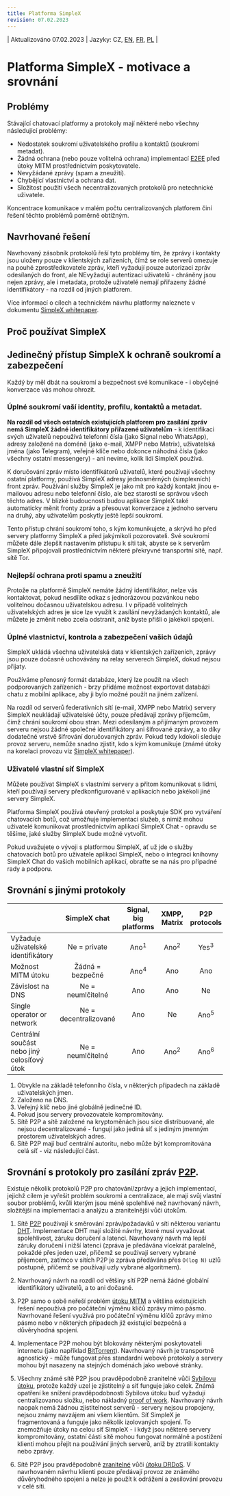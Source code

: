 ```yaml
---
title: Platforma SimpleX
revision: 07.02.2023
---
```

| Aktualizováno 07.02.2023 | Jazyky: CZ, [EN](/docs/SIMPLEX.md), [FR](/docs/lang/fr/SIMPLEX.md), [PL](/docs/lang/pl/SIMPLEX.md) |

# Platforma SimpleX - motivace a srovnání

## Problémy

Stávající chatovací platformy a protokoly mají některé nebo všechny následující problémy:

- Nedostatek soukromí uživatelského profilu a kontaktů (soukromí metadat).
- Žádná ochrana (nebo pouze volitelná ochrana) implementací [E2EE][1] před útoky MITM prostřednictvím poskytovatele.
- Nevyžádané zprávy (spam a zneužití).
- Chybějící vlastnictví a ochrana dat.
- Složitost použití všech necentralizovaných protokolů pro netechnické uživatele.

Koncentrace komunikace v malém počtu centralizovaných platforem činí řešení těchto problémů poměrně obtížným.

## Navrhované řešení

Navrhovaný zásobník protokolů řeší tyto problémy tím, že zprávy i kontakty jsou uloženy pouze v klientských zařízeních, čímž se role serverů omezuje na pouhé zprostředkovatele zpráv, kteří vyžadují pouze autorizaci zpráv odesílaných do front, ale NEvyžadují autentizaci uživatelů - chráněny jsou nejen zprávy, ale i metadata, protože uživatelé nemají přiřazeny žádné identifikátory - na rozdíl od jiných platforem.

Více informací o cílech a technickém návrhu platformy naleznete v dokumentu [SimpleX whitepaper](https://github.com/simplex-chat/simplexmq/blob/master/protocol/overview-tjr.md).

## Proč používat SimpleX

## Jedinečný přístup SimpleX k ochraně soukromí a zabezpečení

Každý by měl dbát na soukromí a bezpečnost své komunikace - i obyčejné konverzace vás mohou ohrozit.

### Úplné soukromí vaší identity, profilu, kontaktů a metadat.

**Na rozdíl od všech ostatních existujících platforem pro zasílání zpráv nemá SimpleX žádné identifikátory přiřazené uživatelům** - k identifikaci svých uživatelů nepoužívá telefonní čísla (jako Signal nebo WhatsApp), adresy založené na doméně (jako e-mail, XMPP nebo Matrix), uživatelská jména (jako Telegram), veřejné klíče nebo dokonce náhodná čísla (jako všechny ostatní messengery) - ani nevíme, kolik lidí SimpleX používá.

K doručování zpráv místo identifikátorů uživatelů, které používají všechny ostatní platformy, používá SimpleX adresy jednosměrných (simplexních) front zpráv. Používání služby SimpleX je jako mít pro každý kontakt jinou e-mailovou adresu nebo telefonní číslo, ale bez starostí se správou všech těchto adres. V blízké budoucnosti budou aplikace SimpleX také automaticky měnit fronty zpráv a přesouvat konverzace z jednoho serveru na druhý, aby uživatelům poskytly ještě lepší soukromí.

Tento přístup chrání soukromí toho, s kým komunikujete, a skrývá ho před servery platformy SimpleX a před jakýmikoli pozorovateli. Své soukromí můžete dále zlepšit nastavením přístupu k síti tak, abyste se k serverům SimpleX připojovali prostřednictvím některé překryvné transportní sítě, např. sítě Tor.

### Nejlepší ochrana proti spamu a zneužití

Protože na platformě SimpleX nemáte žádný identifikátor, nelze vás kontaktovat, pokud nesdílíte odkaz s jednorázovou pozvánkou nebo volitelnou dočasnou uživatelskou adresu. I v případě volitelných uživatelských adres je sice lze využít k zasílání nevyžádaných kontaktů, ale můžete je změnit nebo zcela odstranit, aniž byste přišli o jakékoli spojení.

### Úplné vlastnictví, kontrola a zabezpečení vašich údajů

SimpleX ukládá všechna uživatelská data v klientských zařízeních, zprávy jsou pouze dočasně uchovávány na relay serverech SimpleX, dokud nejsou přijaty.

Používáme přenosný formát databáze, který lze použít na všech podporovaných zařízeních - brzy přidáme možnost exportovat databázi chatu z mobilní aplikace, aby ji bylo možné použít na jiném zařízení.

Na rozdíl od serverů federativních sítí (e-mail, XMPP nebo Matrix) servery SimpleX neukládají uživatelské účty, pouze předávají zprávy příjemcům, čímž chrání soukromí obou stran. Mezi odesílaným a přijímaným provozem serveru nejsou žádné společné identifikátory ani šifrované zprávy, a to díky dodatečné vrstvě šifrování doručovaných zpráv. Pokud tedy kdokoli sleduje provoz serveru, nemůže snadno zjistit, kdo s kým komunikuje (známé útoky na korelaci provozu viz [SimpleX whitepaper](https://github.com/simplex-chat/simplexmq/blob/master/protocol/overview-tjr.md)).

### Uživatelé vlastní síť SimpleX

Můžete používat SimpleX s vlastními servery a přitom komunikovat s lidmi, kteří používají servery předkonfigurované v aplikacích nebo jakékoli jiné servery SimpleX.

Platforma SimpleX používá otevřený protokol a poskytuje SDK pro vytváření chatovacích botů, což umožňuje implementaci služeb, s nimiž mohou uživatelé komunikovat prostřednictvím aplikací SimpleX Chat - opravdu se těšíme, jaké služby SimpleX bude možné vytvořit.

Pokud uvažujete o vývoji s platformou SimpleX, ať už jde o služby chatovacích botů pro uživatele aplikací SimpleX, nebo o integraci knihovny SimpleX Chat do vašich mobilních aplikací, obraťte se na nás pro případné rady a podporu.

## Srovnání s jinými protokoly

| | SimpleX chat | Signal, big platforms | XMPP, Matrix | P2P protocols |
| :--------------------------------------------- | :----------------: | :-------------------: | :-------------: | :-------------: |
| Vyžaduje uživatelské identifikátory | Ne = private | Ano<sup>1</sup> | Ano<sup>2</sup> | Yes<sup>3</sup> |
| Možnost MITM útoku | Žádná = bezpečné | Ano<sup>4</sup> | Ano | Ano | Ano |
| Závislost na DNS | Ne = neumlčitelné | Ano | Ano | Ne |
| Single operator or network | Ne = decentralizované | Ano | Ne | Ano<sup>5</sup> |
| Centrální součást nebo jiný celosíťový útok | Ne = neumlčitelné | Ano | Ano<sup>2</sup> | Ano<sup>6</sup> |

1. Obvykle na základě telefonního čísla, v některých případech na základě uživatelských jmen.
2. Založeno na DNS.
3. Veřejný klíč nebo jiné globálně jedinečné ID.
4. Pokud jsou servery provozovatele kompromitovány.
5. Sítě P2P a sítě založené na kryptoměnách jsou sice distribuované, ale nejsou decentralizované - fungují jako jediná síť s jediným jmenným prostorem uživatelských adres.
6. Sítě P2P mají buď centrální autoritu, nebo může být kompromitována celá síť - viz následující část.

## Srovnání s protokoly pro zasílání zpráv [P2P][9].

Existuje několik protokolů P2P pro chatování/zprávy a jejich implementací, jejichž cílem je vyřešit problém soukromí a centralizace, ale mají svůj vlastní soubor problémů, kvůli kterým jsou méně spolehlivé než navrhovaný návrh, složitější na implementaci a analýzu a zranitelnější vůči útokům.

1. Sítě [P2P][9] používají k směrování zpráv/požadavků v síti některou variantu [DHT][10]. Implementace DHT mají složité návrhy, které musí vyvažovat spolehlivost, záruku doručení a latenci. Navrhovaný návrh má lepší záruky doručení i nižší latenci (zpráva je předávána vícekrát paralelně, pokaždé přes jeden uzel, přičemž se používají servery vybrané příjemcem, zatímco v sítích P2P je zpráva předávána přes `O(log N)` uzlů postupně, přičemž se používají uzly vybrané algoritmem).

2. Navrhovaný návrh na rozdíl od většiny sítí P2P nemá žádné globální identifikátory uživatelů, a to ani dočasné.

3. P2P samo o sobě neřeší problém [útoku MITM][2] a většina existujících řešení nepoužívá pro počáteční výměnu klíčů zprávy mimo pásmo. Navrhované řešení využívá pro počáteční výměnu klíčů zprávy mimo pásmo nebo v některých případech již existující bezpečná a důvěryhodná spojení.

4. Implementace P2P mohou být blokovány některými poskytovateli internetu (jako například [BitTorrent][11]). Navrhovaný návrh je transportně agnostický - může fungovat přes standardní webové protokoly a servery mohou být nasazeny na stejných doménách jako webové stránky.

5. Všechny známé sítě P2P jsou pravděpodobně zranitelné vůči [Sybilovu útoku][12], protože každý uzel je zjistitelný a síť funguje jako celek. Známá opatření ke snížení pravděpodobnosti Sybilova útoku buď vyžadují centralizovanou složku, nebo nákladný [proof of work][13]. Navrhovaný návrh naopak nemá žádnou zjistitelnost serverů - servery nejsou propojeny, nejsou známy navzájem ani všem klientům. Síť SimpleX je fragmentovaná a funguje jako několik izolovaných spojení. To znemožňuje útoky na celou síť SimpleX - i když jsou některé servery kompromitovány, ostatní části sítě mohou fungovat normálně a postižení klienti mohou přejít na používání jiných serverů, aniž by ztratili kontakty nebo zprávy.

6. Sítě P2P jsou pravděpodobně [zranitelné][14] vůči [útoku DRDoS][15]. V navrhovaném návrhu klienti pouze předávají provoz ze známého důvěryhodného spojení a nelze je použít k odrážení a zesilování provozu v celé síti.

[1]: https://en.wikipedia.org/wiki/End-to-end_encryption
[2]: https://en.wikipedia.org/wiki/Man-in-the-middle_attack
[9]: https://en.wikipedia.org/wiki/Peer-to-peer
[10]: https://en.wikipedia.org/wiki/Distributed_hash_table
[11]: https://en.wikipedia.org/wiki/BitTorrent
[12]: https://en.wikipedia.org/wiki/Sybil_attack
[13]: https://en.wikipedia.org/wiki/Proof_of_work
[14]: https://www.usenix.org/conference/woot15/workshop-program/presentation/p2p-file-sharing-hell-exploiting-bittorrent
[15]: https://en.wikipedia.org/wiki/Denial-of-service_attack#Reflected_attack
